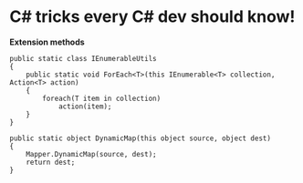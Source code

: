 C# tricks every C# dev should know!
===========
**Extension methods**

	public static class IEnumerableUtils
	{
		public static void ForEach<T>(this IEnumerable<T> collection, Action<T> action)
		{
			foreach(T item in collection)
				action(item);
		}
	}
	
	public static object DynamicMap(this object source, object dest)
	{
		Mapper.DynamicMap(source, dest);
		return dest;
	}


     
